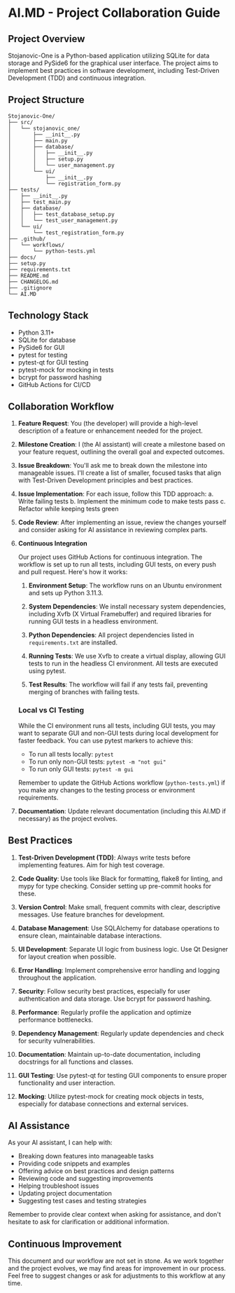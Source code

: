 # AI.MD - Project Collaboration Guide

## Project Overview

Stojanovic-One is a Python-based application utilizing SQLite for data storage and PySide6 for the graphical user interface. The project aims to implement best practices in software development, including Test-Driven Development (TDD) and continuous integration.

## Project Structure

```
Stojanovic-One/
├── src/
│   └── stojanovic_one/
│       ├── __init__.py
│       ├── main.py
│       ├── database/
│       │   ├── __init__.py
│       │   ├── setup.py
│       │   └── user_management.py
│       └── ui/
│           ├── __init__.py
│           └── registration_form.py
├── tests/
│   ├── __init__.py
│   ├── test_main.py
│   ├── database/
│   │   ├── test_database_setup.py
│   │   └── test_user_management.py
│   └── ui/
│       └── test_registration_form.py
├── .github/
│   └── workflows/
│       └── python-tests.yml
├── docs/
├── setup.py
├── requirements.txt
├── README.md
├── CHANGELOG.md
├── .gitignore
└── AI.MD
```

## Technology Stack

- Python 3.11+
- SQLite for database
- PySide6 for GUI
- pytest for testing
- pytest-qt for GUI testing
- pytest-mock for mocking in tests
- bcrypt for password hashing
- GitHub Actions for CI/CD

## Collaboration Workflow

1. **Feature Request**: You (the developer) will provide a high-level description of a feature or enhancement needed for the project.

2. **Milestone Creation**: I (the AI assistant) will create a milestone based on your feature request, outlining the overall goal and expected outcomes.

3. **Issue Breakdown**: You'll ask me to break down the milestone into manageable issues. I'll create a list of smaller, focused tasks that align with Test-Driven Development principles and best practices.

4. **Issue Implementation**: For each issue, follow this TDD approach:
   a. Write failing tests
   b. Implement the minimum code to make tests pass
   c. Refactor while keeping tests green

5. **Code Review**: After implementing an issue, review the changes yourself and consider asking for AI assistance in reviewing complex parts.

6. **Continuous Integration**

   Our project uses GitHub Actions for continuous integration. The workflow is set up to run all tests, including GUI tests, on every push and pull request. Here's how it works:

   1. **Environment Setup**: The workflow runs on an Ubuntu environment and sets up Python 3.11.3.

   2. **System Dependencies**: We install necessary system dependencies, including Xvfb (X Virtual Framebuffer) and required libraries for running GUI tests in a headless environment.

   3. **Python Dependencies**: All project dependencies listed in `requirements.txt` are installed.

   4. **Running Tests**: We use Xvfb to create a virtual display, allowing GUI tests to run in the headless CI environment. All tests are executed using pytest.

   5. **Test Results**: The workflow will fail if any tests fail, preventing merging of branches with failing tests.

   ### Local vs CI Testing

   While the CI environment runs all tests, including GUI tests, you may want to separate GUI and non-GUI tests during local development for faster feedback. You can use pytest markers to achieve this:

   - To run all tests locally: `pytest`
   - To run only non-GUI tests: `pytest -m "not gui"`
   - To run only GUI tests: `pytest -m gui`

   Remember to update the GitHub Actions workflow (`python-tests.yml`) if you make any changes to the testing process or environment requirements.

7. **Documentation**: Update relevant documentation (including this AI.MD if necessary) as the project evolves.

## Best Practices

1. **Test-Driven Development (TDD)**: Always write tests before implementing features. Aim for high test coverage.

2. **Code Quality**: Use tools like Black for formatting, flake8 for linting, and mypy for type checking. Consider setting up pre-commit hooks for these.

3. **Version Control**: Make small, frequent commits with clear, descriptive messages. Use feature branches for development.

4. **Database Management**: Use SQLAlchemy for database operations to ensure clean, maintainable database interactions.

5. **UI Development**: Separate UI logic from business logic. Use Qt Designer for layout creation when possible.

6. **Error Handling**: Implement comprehensive error handling and logging throughout the application.

7. **Security**: Follow security best practices, especially for user authentication and data storage. Use bcrypt for password hashing.

8. **Performance**: Regularly profile the application and optimize performance bottlenecks.

9. **Dependency Management**: Regularly update dependencies and check for security vulnerabilities.

10. **Documentation**: Maintain up-to-date documentation, including docstrings for all functions and classes.

11. **GUI Testing**: Use pytest-qt for testing GUI components to ensure proper functionality and user interaction.

12. **Mocking**: Utilize pytest-mock for creating mock objects in tests, especially for database connections and external services.

## AI Assistance

As your AI assistant, I can help with:

- Breaking down features into manageable tasks
- Providing code snippets and examples
- Offering advice on best practices and design patterns
- Reviewing code and suggesting improvements
- Helping troubleshoot issues
- Updating project documentation
- Suggesting test cases and testing strategies

Remember to provide clear context when asking for assistance, and don't hesitate to ask for clarification or additional information.

## Continuous Improvement

This document and our workflow are not set in stone. As we work together and the project evolves, we may find areas for improvement in our process. Feel free to suggest changes or ask for adjustments to this workflow at any time.

